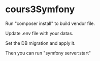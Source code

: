 # cours3Symfony

Run "composer install" to build vendor file.

Update .env file with your datas.

Set the DB migration and apply it.

Then you can run "symfony server:start"

